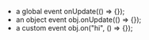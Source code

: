 - a global event
onUpdate(() => {});
- an object event
obj.onUpdate(() => {});
- a custom event
obj.on("hi", () => {});